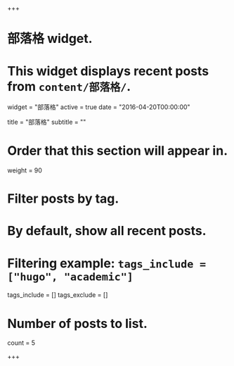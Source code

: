 +++
# 部落格 widget.
# This widget displays recent posts from `content/部落格/`.
widget = "部落格"
active = true
date = "2016-04-20T00:00:00"

title = "部落格"
subtitle = ""

# Order that this section will appear in.
weight = 90

# Filter posts by tag.
#  By default, show all recent posts.
#  Filtering example: `tags_include = ["hugo", "academic"]`
tags_include = []
tags_exclude = []

# Number of posts to list.
count = 5

+++


